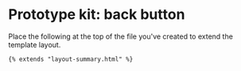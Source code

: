# Prototype kit: back button

Place the following at the top of the file you've created to extend the template layout.

```
{% extends "layout-summary.html" %}
```

